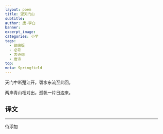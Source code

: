 ```yaml
---
layout: poem
title: 望天门山
subtitle: 
author: 唐·李白
banner: 
excerpt_image: 
categories: 小学
tags:
  - 部编版
  - 必背
  - 古诗词
  - 唐诗
top: 
meta: Springfield
---
```

天门中断楚江开，碧水东流至此回。

两岸青山相对出，孤帆一片日边来。



## 译文

---

待添加